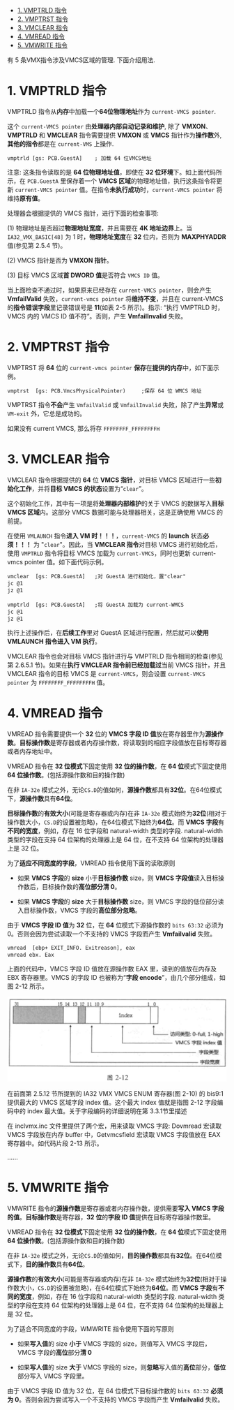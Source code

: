 
<!-- @import "[TOC]" {cmd="toc" depthFrom=1 depthTo=6 orderedList=false} -->

<!-- code_chunk_output -->

- [1. VMPTRLD 指令](#1-vmptrld-指令)
- [2. VMPTRST 指令](#2-vmptrst-指令)
- [3. VMCLEAR 指令](#3-vmclear-指令)
- [4. VMREAD 指令](#4-vmread-指令)
- [5. VMWRITE 指令](#5-vmwrite-指令)

<!-- /code_chunk_output -->

有 5 条VMX指令涉及VMCS区域的管理. 下面介绍用法.

# 1. VMPTRLD 指令

VMPTRLD 指令从**内存**中加载一个**64位物理地址**作为 `current-VMCS pointer`.

这个 `current-VMCS pointer` 由**处理器内部自动记录和维护**, 除了 **VMXON**、**VMPTRLD** 和 **VMCLEAR** 指令需要提供 **VMXON** 或 **VMCS** 指针作为**操作数**外, **其他的指令**都是在 `current-VMS` 上操作.

```
vmptrld [gs: PCB.GuestA]    ; 加载 64 位VMCS地址
```

注意: 这条指令读取的是 **64 位物理地址值**，即使在 **32 位环境**下。如上面代码所示，在 `PCB.GuestA` 里保存着一个 **VMCS 区域**的物理地址值，执行这条指令将更新 `current-VMCS pointer` 值。在指令**未执行成功**时，`current-VMCS pointer` 将维持**原有值**。

处理器会根据提供的 VMCS 指针，进行下面的检查事项: 

(1) 物理地址是否超过**物理地址宽度**，并且需要在 **4K 地址边界**上。当 `IA32_VMX_BASIC[48]` 为 1 时，**物理地址宽度**在 **32** 位内，否则为 **MAXPHYADDR** 值(参见第 2.5.4 节)。

(2) VMCS 指针是否为 **VMXON 指针**。

(3) 目标 VMCS 区域**首 DWORD 值**是否符合 `VMCS ID` 值。

当上面检查不通过时，如果原来已经存在 `current-VMCS pointer`，则会产生  **VmfailValid** 失败，`current-vmcs pointer` 将**维持不变**，并且在 current-VMCS 的**指令错误字段**里记录错误号是 **11**(如表 2-5 所示)。指示: “执行 VMPTRLD 时，VMCS 内的  VMCS ID 值不符”。否则，产生 **VmfailInvalid** 失败。

# 2. VMPTRST 指令

VMPTRST 将 **64** 位的 `current-vmcs pointer` **保存**在**提供的内存**中，如下面示例。

```
vmptrst  [gs: PCB.VmcsPhysicalPointer)     ;保存 64 位 WMCS 地址
```

VMPTRST 指令**不会**产生 `VmfailValid` 或 `VmfailInvalid` 失败，除了产生**异常**或 `VM-exit` 外，它总是成功的。

如果没有 current VMCS, 那么将存 `FFFFFFFF_FFFFFFFFH`

# 3. VMCLEAR 指令

VMCLEAR 指令根据提供的 **64** 位 **VMCS 指针**，对目标 VMCS 区域进行一些**初始化工作**，并将**目标 VMCS 的状态**设置为“`clear`”。

这个初始化工作，其中有一项是将**处理器内部维护**的关于 VMCS 的数据写入**目标 VMCS 区域**内。这部分 VMCS 数据可能与处理器相关，这是正确使用 VMCS 的前提。

在使用 `VMLAUNCH` 指令**进入 VM 时！！！**，`current-VMCS` 的 **launch** 状态**必须！！！** 为 "`clear`"。因此，当 **VMCLEAR 指令**对目标 VMCS 进行初始化后，使用 `VMPTRLD` 指令将目标 VMCS 加载为 `current-VMCS`，同时也更新 current-vmcs pointer 值。如下面代码示例。

```x86asm
vmclear  [gs: PCB.GuestA]   ;对 GuestA 进行初始化，置"clear"
jc @1
jz @1

vmptrld  [gs: PCB.GuestA]   ;将 GuestA 加载为 current-WMCS  
jc @1
jz @1
```

执行上述操作后，在**后续工作**里对 GuestA 区域进行配置，然后就可以**使用  VMLAUNCH 指令进入 VM 执行**。

VMCLEAR 指令也会对目标 VMCS 指针进行与 VMPTRLD 指令相同的检查(参见第 2.6.5.1 节)。如果在**执行 VMCLEAR 指令前已经加载过**当前 VMCS 指针，并且  VMCLEAR 指令的目标 VMCS 是 `current-VMCS`，则会设置 `current-VMCS pointer` 为 `FFFFFFFF_FFFFFFFFH` 值。

# 4. VMREAD 指令

VMREAD 指令需要提供一个 **32** 位的 **VMCS 字段 ID 值**放在寄存器里作为**源操作数**。**目标操作数**是寄存器或者内存操作数，将读取到的相应字段值放在目标寄存器或者内存地址中。

VMREAD 指令在 **32 位模式**下固定使用 **32 位的操作数**，在 **64 位**模式下固定使用 **64 位操作数**。(包括源操作数和目的操作数)

在非 `IA-32e` 模式之外，无论`CS.D`的值如何，**源操作数**都具有**32位**。在64位模式下，**源操作数**具有**64位**。

**目标操作数**的**有效大小**(可能是寄存器或内存)在非 `IA-32e` 模式始终为**32位**(相对于操作数大小，`CS.D`的设置被忽略)，在64位模式下始终为**64位**。而 **VMCS 字段**有**不同的宽度**，例如，存在 16 位字段和 natural-width 类型的字段. natural-width 类型的字段在支持 64 位架构的处理器上是 64 位，在不支持 64 位架构的处理器上是 32 位。

为了**适应不同宽度的字段**，VMREAD 指令使用下面的读取原则

* 如果 **VMCS 字段**的 **size** 小于**目标操作数** size，则 **VMCS 字段值**读入目标操作数后，目标操作数的**高位部分清 0**。

* 如果 **VMCS 字段**的 **size** 大于**目标操作数** size，则 VMCS 字段的低位部分读入目标操作数，VMCS 字段的**高位部分忽略**。

由于 **VMCS 字段 ID 值**为 **32** 位，在 **64** 位模式下源操作数的 `bits 63:32` 必须为 0。否则会因为尝试读取一个不支持的 VMCS 字段而产生 **Vmfailvalid** 失败。

```
vmread  [ebp+ EXIT_INFO. Exitreason], eax
vmread ebx. Eax
```

上面的代码中，VMCS 字段 ID 值放在源操作数 EAX 里，读到的值放在内存及 EBX 寄存器里。VMCS 的字段 ID 也被称为“**字段 encode**”，由几个部分组成，如图 2-12 所示。

![2021-04-07-13-43-39.png](./images/2021-04-07-13-43-39.png)

在前面第 2.5.12 节所提到的 IA32 VMX VMCS ENUM 寄存器(图 2-10) 的 bis9:1 提供最大的 VMCS 区域字段 index 值。这个最大 index 值就是指图 2-12 字段编码中的  index 最大值。关于字段编码的详细说明在第 3.3.1节里描述

在 inclvmx.inc 文件里提供了两个宏，用来读取 VMCS 字段: Dovmread 宏读取 VMCS 字段放在内存 buffer 中，Getvmcsfield 宏读取 VMCS 字段值放在 EAX 寄存器中。如代码片段 2-13 所示。

......


# 5. VMWRITE 指令

VMWRITE 指令的**源操作数**是寄存器或者内存操作数，提供需要**写入 VMCS 字段的值**。**目标操作数**是寄存器，**32 位**的**字段 ID 值**提供在目标寄存器操作数里。

VMREAD 指令在 **32 位模式**下固定使用 **32 位的操作数**，在 **64 位**模式下固定使用 **64 位操作数**。(包括源操作数和目的操作数)

在非 `IA-32e` 模式之外，无论`CS.D`的值如何，**目的操作数**都具有**32位**。在64位模式下，**目的操作数**具有**64位**。

**源操作数**的**有效大小**(可能是寄存器或内存)在非 `IA-32e` 模式始终为**32位**(相对于操作数大小，`CS.D`的设置被忽略)，在64位模式下始终为**64位**。而 **VMCS 字段**有**不同的宽度**，例如，存在 16 位字段和 natural-width 类型的字段. natural-width 类型的字段在支持 64 位架构的处理器上是 64 位，在不支持 64 位架构的处理器上是 32 位。

为了适合不同宽度的字段，WMWRITE 指令使用下面的写原则

* 如果**写入值**的 size **小于** VMCS 字段的 size，则值写入 VMCS 字段后，VMCS 字段的**高位**部分**清 0**

* 如果**写人值**的 size **大于** VMCS 字段的 size，则**忽略**写入值的**高位**部分，**低位**部分写入 VMCS 字段里。

由于 VMCS 字段 ID 值为 32 位，在 64 位模式下目标操作数的 `bits 63:32` **必须为 0**。否则会因为尝试写入一个不支持的 VMCS 字段而产生 **Vmfailvalid** 失败。